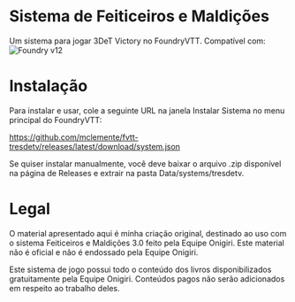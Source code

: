 # Sistema de Feiticeiros e Maldições
Um sistema para jogar 3DeT Victory no FoundryVTT.
Compatível com:![Foundry v12](https://img.shields.io/badge/foundry-v12-green)

# Instalação

Para instalar e usar, cole a seguinte URL na janela Instalar Sistema no menu principal do FoundryVTT:

https://github.com/mclemente/fvtt-tresdetv/releases/latest/download/system.json

Se quiser instalar manualmente, você deve baixar o arquivo .zip disponível na página de Releases e extrair na pasta Data/systems/tresdetv.

# Legal

O material apresentado aqui é minha criação original, destinado ao uso com o sistema Feiticeiros e Maldições 3.0 feito pela Equipe Onigiri. Este material não é oficial e não é endossado pela Equipe Onigiri.

Este sistema de jogo possui todo o conteúdo dos livros disponibilizados gratuitamente pela Equipe Onigiri. Conteúdos pagos não serão adicionados em respeito  ao trabalho deles.